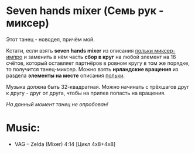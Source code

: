 Seven hands mixer (Семь рук - миксер)
=============================
Этот танец - новодел, причём мой.

Кстати, если взять __seven hands mixer__ из описания [польки миксер-импро](polka-mixer-impro.md) и заменить в нём часть __сбор в круг__ на любой элемент на 16 счётов, который оставляет партнёров в ровном кругу в том же порядке, то получится танец-миксер. Можно взять __ирландские вращения__ из раздела __элементы на месте__ описания [польки](polka.md).

Музыка должна быть 32-квадратная. Можно начинать с трёхшагов друг к другу - друг от друга, чтобы на припев попасть на вращения.

_На данный момент танец не опробован!_

Music:
======
- VAG – Zelda (Mixer) 4:14 [Цикл 4x8+4x8]

